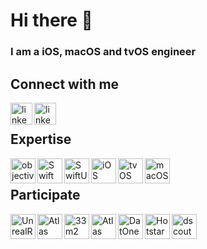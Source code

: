 # Hi there 👋
### I am a iOS, macOS and tvOS engineer


## Connect with me
[<img align="left" alt="linked-in" src="https://user-images.githubusercontent.com/3527457/160270125-8436dc52-f524-4bd9-86dc-39f9e28d7eca.png" height ="35"/>](https://www.linkedin.com/in/dmitry-vlasenko-ios-engineer)

[<img align="left" alt="linked-in" target="_blank" src="https://user-images.githubusercontent.com/3527457/160270998-3cdf5f22-0ef8-4a75-9a5a-2862c9d75e92.png" height="35"/>](https://t.me/DimonDeveloper)

<br>

## Expertise
[<img align="left" alt="objective-c" src="https://user-images.githubusercontent.com/3527457/160271471-2617025b-4960-473d-83b6-63cb1433f031.png" width="40"/>](https://developer.apple.com/library/archive/documentation/Cocoa/Conceptual/ProgrammingWithObjectiveC/Introduction/Introduction.html)

[<img align="left" alt="Swift" src="https://user-images.githubusercontent.com/3527457/160256879-902db157-ea50-4572-b215-343d9ae24a68.svg" width="40"/>](https://developer.apple.com/swift/)

[<img align="left" alt="SwiftUI" src="https://user-images.githubusercontent.com/3527457/160257786-71e52fcd-7167-402c-8fa5-48adeda3e8c3.png" width="40"/>](https://developer.apple.com/xcode/swiftui/)

[<img align="left" alt="iOS" src="https://user-images.githubusercontent.com/3527457/160271645-108fdcdb-d152-4889-9cee-a754be595b59.png" width="40"/>](https://developer.apple.com/ios/)

[<img align="left" alt="tvOS" src="https://user-images.githubusercontent.com/3527457/160271643-c1edd4d8-cc79-4553-8cf1-afc3cb48febd.png" width="40"/>](https://developer.apple.com/tvos/)

[<img align="left" alt="macOS" src="https://user-images.githubusercontent.com/3527457/160271646-906fe2a5-26cd-47da-92ea-016e21c626bd.png" width="40"/>](https://developer.apple.com/macos/)

<br>

## Participate
[<img align="left" alt="UnrealReader" src="https://user-images.githubusercontent.com/3527457/160282888-b5abd682-45b5-42d2-9dc2-555c5148ad86.png" width="40"/>](https://itunes.apple.com/us/app/unrealreader-pdf-reader-file/id992233509?ls=1&mt=8)

[<img align="left" alt="Atlas Festival" src="https://user-images.githubusercontent.com/3527457/160282886-af43317b-904d-49e0-8071-c8ccc682db05.png" width="40"/>](https://apps.apple.com/ua/app/atlas-weekend/id1249845678)

[<img align="left" alt="33m2" src="https://user-images.githubusercontent.com/3527457/160282883-a4274b29-1281-4479-aa01-90eaa1149e8a.png" width="40"/>](https://apps.apple.com/us/app/33%D0%BC2-%D0%B4%D0%BB%D1%8F-%D1%81%D1%82%D1%80%D0%BE%D0%B9%D0%BA%D0%B8-%D0%B8-%D1%80%D0%B5%D0%BC%D0%BE%D0%BD%D1%82%D0%B0/id1473137987)

[<img align="left" alt="Atlas Festival" src="https://user-images.githubusercontent.com/3527457/160282881-ffa45f24-cb88-4939-8ad7-b4e23509e4b0.png" width="40"/>](https://apps.apple.com/app/apple-store/id743974925?mt=8)

[<img align="left" alt="DatOne" src="https://user-images.githubusercontent.com/3527457/160283184-40147a1a-1c3c-4bd6-bb19-7cb2a19ae35c.png" width="40"/>](https://apps.apple.com/us/app/dat-one/id1516702470)

[<img align="left" alt="Hotstar" src="https://user-images.githubusercontent.com/3527457/160282885-f4095478-597b-42d2-8f31-d95282387848.png" width="40"/>](https://apps.apple.com/id/app/disney-hotstar/id1524156685?platform=appleTV)

[<img align="left" alt="dscout" src="https://user-images.githubusercontent.com/3527457/197841008-75bbc7fd-9318-489a-89c4-ccfdf7792489.png" width="40"/>](https://apps.apple.com/us/app/dscout/id395563123)

